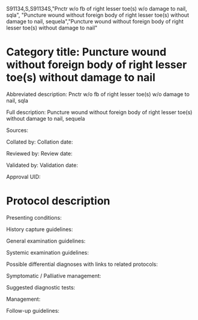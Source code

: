 S91134,S,S91134S,"Pnctr w/o fb of right lesser toe(s) w/o damage to nail, sqla", "Puncture wound without foreign body of right lesser toe(s) without damage to nail, sequela","Puncture wound without foreign body of right lesser toe(s) without damage to nail"
# Category title: Puncture wound without foreign body of right lesser toe(s) without damage to nail

Abbreviated description: Pnctr w/o fb of right lesser toe(s) w/o damage to nail, sqla

Full description: Puncture wound without foreign body of right lesser toe(s) without damage to nail, sequela

Sources:

Collated by:
Collation date:

Reviewed by:
Review date:

Validated by:
Validation date:

Approval UID:

# Protocol description

Presenting conditions:

History capture guidelines:

General examination guidelines:

Systemic examination guidelines:

Possible differential diagnoses with links to related protocols:

Symptomatic / Palliative management:

Suggested diagnostic tests:

Management:

Follow-up guidelines:
